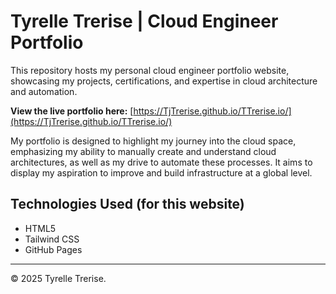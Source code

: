 # Tyrelle Trerise | Cloud Engineer Portfolio

This repository hosts my personal cloud engineer portfolio website, showcasing my projects, certifications, and expertise in cloud architecture and automation.

**View the live portfolio here:** [https://TjTrerise.github.io/TTrerise.io/](https://TjTrerise.github.io/TTrerise.io/)

My portfolio is designed to highlight my journey into the cloud space, emphasizing my ability to manually create and understand cloud architectures, as well as my drive to automate these processes. It aims to display my aspiration to improve and build infrastructure at a global level.

## Technologies Used (for this website)

* HTML5
* Tailwind CSS
* GitHub Pages

---

© 2025 Tyrelle Trerise.
